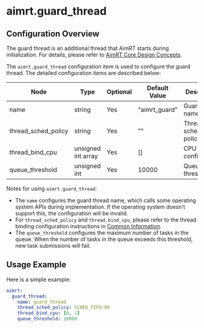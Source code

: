 # aimrt.guard_thread

## Configuration Overview

The guard thread is an additional thread that AimRT starts during initialization. For details, please refer to [AimRT Core Design Concepts](../concepts/core_design.md).

The `aimrt.guard_thread` configuration item is used to configure the guard thread. The detailed configuration items are described below:

| Node                | Type          | Optional | Default Value | Description |
| ----                | ----          | ----     | ----          | ----        |
| name                | string        | Yes      | "aimrt_guard" | Guard thread name |
| thread_sched_policy | string        | Yes      | ""            | Thread scheduling policy |
| thread_bind_cpu     | unsigned int array | Yes | [] | CPU binding configuration |
| queue_threshold     | unsigned int  | Yes      | 10000         | Queue task threshold |

Notes for using `aimrt.guard_thread`:
- The `name` configures the guard thread name, which calls some operating system APIs during implementation. If the operating system doesn't support this, the configuration will be invalid.
- For `thread_sched_policy` and `thread_bind_cpu`, please refer to the thread binding configuration instructions in [Common Information](./common.md).
- The `queue_threshold` configures the maximum number of tasks in the queue. When the number of tasks in the queue exceeds this threshold, new task submissions will fail.

## Usage Example

Here is a simple example:
```yaml
aimrt:
  guard_thread:
    name: guard_thread
    thread_sched_policy: SCHED_FIFO:80
    thread_bind_cpu: [0, 1]
    queue_threshold: 10000
```